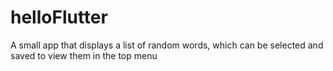 # helloFlutter
A  small app that displays a list of random words, which can be selected and saved to view them in the top menu
